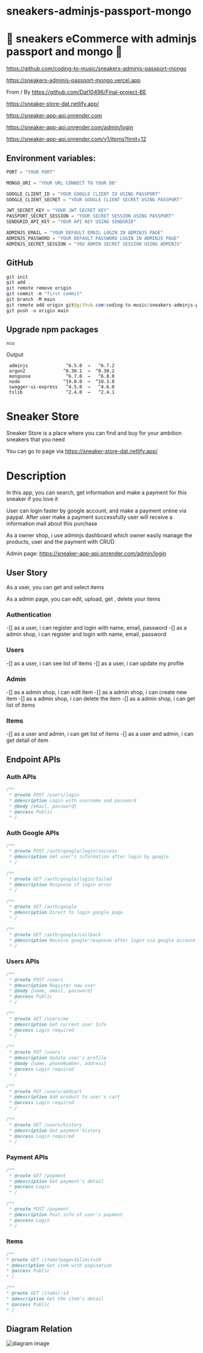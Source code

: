 # sneakers-adminjs-passport-mongo

# 🚀 sneakers eCommerce with adminjs passport and mongo 🚀

https://github.com/coding-to-music/sneakers-adminjs-passport-mongo

https://sneakers-adminjs-passport-mongo.vercel.app

From / By https://github.com/Dat10496/Final-project-BE

https://sneaker-store-dat.netlify.app/

https://sneaker-app-api.onrender.com

https://sneaker-app-api.onrender.com/admin/login

https://sneaker-app-api.onrender.com/v1/items?limit=12

## Environment variables:

```java
PORT = "YOUR PORT"

MONGO_URI = "YOUR URL CONNECT TO YOUR DB"

GOOGLE_CLIENT_ID = "YOUR GOOGLE CLIENT ID USING PASSPORT"
GOOGLE_CLIENT_SECRET = "YOUR GOOGLE CLIENT SECRET USING PASSPORT"

JWT_SECRET_KEY = "YOUR JWT SECRET KEY"
PASSPORT_SECRET_SESSION = "YOUR SECRET SESSION USING PASSPORT"
SENDGRID_API_KEY = "YOUR API KEY USING SENDGRID"

ADMINJS_EMAIL = "YOUR DEFAULT EMAIL LOGIN IN ADMINJS PAGE"
ADMINJS_PASSWORD = "YOUR DEFAULT PASSWORD LOGIN IN ADMINJS PAGE"
ADMINJS_SECRET_SESSION = "YOU ADMIN SECRET SESSION USING ADMINJS"
```

## GitHub

```java
git init
git add .
git remote remove origin
git commit -m "first commit"
git branch -M main
git remote add origin git@github.com:coding-to-music/sneakers-adminjs-passport-mongo.git
git push -u origin main
```

## Upgrade npm packages

```
ncu
```

Output

```
 adminjs              ^6.5.0  →   ^6.7.2
 argon2              ^0.30.1  →  ^0.30.2
 mongoose             ^6.7.0  →   ^6.8.0
 node                ^19.0.0  →  ^19.3.0
 swagger-ui-express   ^4.5.0  →   ^4.6.0
 tslib                ^2.4.0  →   ^2.4.1
```

# Sneaker Store

Sneaker Store is a place where you can find and buy for your ambition sneakers that you need

You can go to page via https://sneaker-store-dat.netlify.app/

# Description

In this app, you can search, get information and make a payment for this sneaker if you love it

User can login faster by google account, and make a payment online via paypal. After user make a payment successfully user will receive a information mail about this purchase

As a owner shop, i use adminjs dashboard which owner easily manage the products, user and the payment with CRUD

Admin page: https://sneaker-app-api.onrender.com/admin/login

## User Story

As a user, you can get and select items

As a admin page, you can edit, upload, get , delete your items

### Authentication

-[] as a user, i can register and login with name, email, password
-[] as a admin shop, i can register and login with name, email, password

### Users

-[] as a user, i can see list of items
-[] as a user, i can update my profile

### Admin

-[] as a admin shop, i can edit item
-[] as a admin shop, i can create new item
-[] as a admin shop, i can delete the item
-[] as a admin shop, i can get list of items

### Items

-[] as a user and admin, i can get list of items
-[] as a user and admin, i can get detail of item

## Endpoint APIs

### Auth APIs

```Javascript
/**
 * @route POST /users/login
 * @description Login with username and password
 * @body {email, password}
 * @access Public
 * /
```

### Auth Google APIs

```Javascript
/**
 * @route POST /auth/google/login/success
 * @description Get user's information after login by google
 * /
```

```Javascript
/**
 * @route GET /auth/google/login/failed
 * @description Response if login error
 * /
```

```Javascript
/**
 * @route GET /auth/google
 * @description Direct to login google page
 * /
```

```Javascript
/**
 * @route GET /auth/google/callback
 * @description Receive google'response after login via google account
 * /
```

### Users APIs

```Javascript
/**
 * @route POST /users
 * @description Register new user
 * @body {name, email, password}
 * @access Public
 * /
```

```Javascript
/**
 * @route GET /users/me
 * @description Get current user Info
 * @access Login required
 * /
```

```Javascript
/**
 * @route PUT /users
 * @description Update user's profile
 * @body {name, phoneNumber, address}
 * @access Login required
 * /
```

```Javascript
/**
 * @route PUT /users/addcart
 * @description Add product to user's cart
 * @access Login required
 * /
```

```Javascript
/**
 * @route GET /users/history
 * @description Get payment'history
 * @access Login required
 * /
```

### Payment APIs

```Javascript
/**
 * @route GET /payment
 * @description Get payment's detail
 * @access Login
 * /
```

```Javascript
/**
 * @route POST /payment
 * @description Post info of user's payment
 * @access Login
 * /
```

### Items

```Javascript
/**
* @route GET /items?page=1&limit=20
* @description Get item with pagination
* @access Public
* /
```

```Javascript
/**
* @route GET /items/:id
* @description Get the item's detail
* @access Public
* /
```

## Diagram Relation

![diagram image](./image//sneaker_diagram.png)
